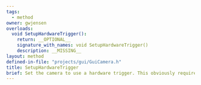 ```yaml
---
tags:
  - method
owner: gwjensen
overloads:
  void SetupHardwareTrigger():
    return: __OPTIONAL__
    signature_with_names: void SetupHardwareTrigger()
    description: __MISSING__
layout: method
defined-in-file: "projects/gui/GuiCamera.h"
title: SetupHardwareTrigger
brief: Set the camera to use a hardware trigger. This obviously requires the use of an external device for signalling to the cameras with a TTL pulse that they should capture.
---
```

